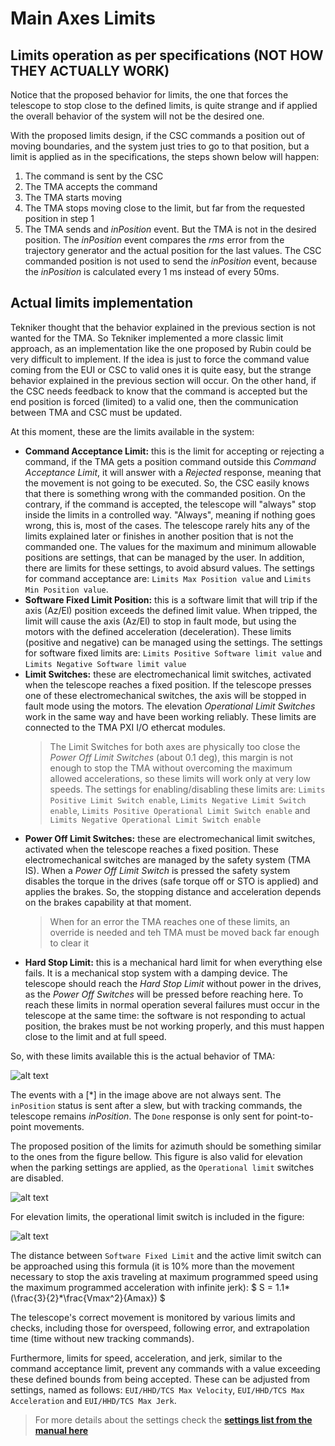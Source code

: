 # Main Axes Limits

## Limits operation as per specifications (NOT HOW THEY ACTUALLY WORK)

Notice that the proposed behavior for limits, the one that forces the telescope to stop close to the defined limits, is
quite strange and if applied the overall behavior of the system will not be the desired one.

With the proposed limits design, if the CSC commands a position out of moving boundaries, and the system just tries to
go to that position, but a limit is applied as in the specifications, the steps shown below will happen:

1. The command is sent by the CSC
2. The TMA accepts the command
3. The TMA starts moving
4. The TMA stops moving close to the limit, but far from the requested position in step 1
5. The TMA sends and *inPosition* event. But the TMA is not in the desired position. The *inPosition* event compares the
   *rms* error from the trajectory generator and the actual position for the last values. The CSC commanded position is
   not used to send the *inPosition* event, because the *inPosition* is calculated every 1 ms instead of every 50ms.

## Actual limits implementation

Tekniker thought that the behavior explained in the previous section is not wanted for the TMA. So Tekniker implemented
a more classic limit approach, as an implementation like the one proposed by Rubin could be very difficult to implement.
If the idea is just to force the command value coming from the EUI or CSC to valid ones it is quite easy, but the strange
behavior explained in the previous section will occur. On the other hand, if the CSC needs feedback to know that the
command is accepted but the end position is forced (limited) to a valid one, then the communication between TMA and CSC
must be updated.

At this moment, these are the limits available in the system:

- **Command Acceptance Limit:** this is the limit for accepting or rejecting a command, if the TMA gets a position
  command outside this *Command Acceptance Limit*, it will answer with a *Rejected* response, meaning that the movement
  is not going to be executed. So, the CSC easily knows that there is something wrong with the commanded position. On the
  contrary, if the command is accepted, the telescope will "always" stop inside the limits in a controlled way.
  "Always", meaning if nothing goes wrong, this is, most of the cases. The telescope rarely hits any of the limits
  explained later or finishes in another position that is not the commanded one. The values for the maximum and minimum
  allowable positions are settings, that can be managed by the user. In addition, there are limits for these settings,
  to avoid absurd values. The settings for command acceptance are: `Limits Max Position value` and `Limits Min Position value`.
- **Software Fixed Limit Position:** this is a software limit that will trip if the axis (Az/El) position exceeds the
  defined limit value. When tripped, the limit will cause the axis (Az/El) to stop in fault mode, but using the motors
  with the defined acceleration (deceleration). These limits (positive and negative) can be managed using the settings.
  The settings for software fixed limits are: `Limits Positive Software limit value` and `Limits Negative Software limit value`
- **Limit Switches:** these are electromechanical limit switches, activated when the telescope reaches a fixed position.
  If the telescope presses one of these electromechanical switches, the axis will be stopped in fault mode using the motors.
  The elevation *Operational Limit Switches* work in the same way and have been working reliably. These limits are connected
  to the TMA PXI I/O ethercat modules.
  > The Limit Switches for both axes are physically too close the *Power Off Limit Switches* (about 0.1 deg), this margin
  > is not enough to stop the TMA without overcoming the maximum allowed accelerations, so these limits will work only
  > at very low speeds.
  The settings for enabling/disabling these limits are: `Limits Positive Limit Switch enable`, `Limits Negative Limit Switch enable`,
  `Limits Positive Operational Limit Switch enable` and `Limits Negative Operational Limit Switch enable`
- **Power Off Limit Switches:** these are electromechanical limit switches, activated when the telescope reaches a
  fixed position. These electromechanical switches are managed by the safety system (TMA IS). When a
  *Power Off Limit Switch* is pressed the safety system disables the torque in the drives (safe torque off or STO is
  applied) and applies the brakes. So, the stopping distance and acceleration depends on the brakes capability at that
  moment.
  > When for an error the TMA reaches one of these limits, an override is needed and teh TMA must be moved back far enough
  > to clear it
- **Hard Stop Limit:** this is a mechanical hard limit for when everything else fails. It is a mechanical stop
  system with a damping device. The telescope should reach the *Hard Stop Limit* without power in the drives, as the
  *Power Off Switches* will be pressed before reaching here. To reach these limits in normal operation several failures
  must occur in the telescope at the same time: the software is not responding to actual position, the brakes must be
  not working properly, and this must happen close to the limit and at full speed.

So, with these limits available this is the actual behavior of TMA:

![alt text](resources/LimitsStateSequence.png)

  The events with a [\*] in the image above are not always sent. The `inPosition` status is sent after a slew, but with
  tracking commands, the telescope remains *inPosition*. The `Done` response is only sent for point-to-point movements.

The proposed position of the limits for azimuth should be something similar to the ones from the figure bellow. This
figure is also valid for elevation when the parking settings are applied, as the `Operational limit` switches are disabled.

![alt text](resources/LimitsDiagramWithoutOperationalLimitSwitch.png)

For elevation limits, the operational limit switch is included in the figure:

![alt text](resources/LimitsDiagramWithOpeartionalLimitSwitch.png)

The distance between `Software Fixed Limit` and the active limit switch can be approached using this formula (it is 10%
more than the movement necessary to stop the axis traveling at maximum programmed speed using the maximum programmed
acceleration with infinite jerk): $ S = 1.1*(\frac{3}{2}*\frac{Vmax^2}{Amax}) $

The telescope's correct movement is monitored by various limits and checks, including those for overspeed, following error,
and extrapolation time (time without new tracking commands).

Furthermore, limits for speed, acceleration, and jerk, similar to the command acceptance limit, prevent any commands with
a value exceeding these defined bounds from being accepted. These can be adjusted from settings, named as follows:
`EUI/HHD/TCS Max Velocity`, `EUI/HHD/TCS Max Acceleration` and `EUI/HHD/TCS Max Jerk`.

> For more details about the settings check the
> [**settings list from the manual here**](https://ts-tma.lsst.io/docs/tma_eui-manual-english/03_Settings/023_SettingsList.html)
